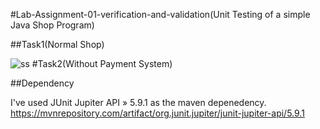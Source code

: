 #Lab-Assignment-01-verification-and-validation(Unit Testing of a simple Java Shop Program)

##Task1(Normal Shop)


![ss](https://user-images.githubusercontent.com/53114821/203456668-e09fb51e-04b4-4dbd-818e-dd89fcfc3d91.png)
#Task2(Without Payment System)

##Dependency


I've used JUnit Jupiter API » 5.9.1 as the maven depenedency.
https://mvnrepository.com/artifact/org.junit.jupiter/junit-jupiter-api/5.9.1
